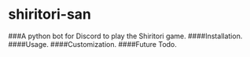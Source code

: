 # shiritori-san
###A python bot for Discord to play the Shiritori game.
####Installation.
####Usage.
####Customization.
####Future Todo.